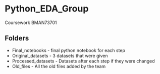 # Python_EDA_Group
Coursework BMAN73701

## Folders
- Final_notebooks - final python notebook for each step
- Original_datasets - 3 datasets that were given
- Processed_datasets - Datasets after each step if they were changed
- Old_files - All the old files added by the team
